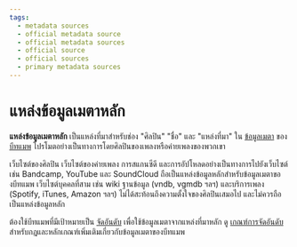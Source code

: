 ```yaml
---
tags:
  - metadata sources
  - official metadata source
  - official metadata sources
  - official source
  - official sources
  - primary metadata sources
---
```


# แหล่งข้อมูลเมตาหลัก

**แหล่งข้อมูลเมตาหลัก** เป็นแหล่งที่มาสำหรับช่อง "ศิลปิน" "ชื่อ" และ "แหล่งที่มา" ใน [ข้อมูลเมตา](/wiki/Client/Beatmap_editor/Song_setup#song-and-map-metadata) ของ [บีทแมพ](/wiki/Beatmap) โปรโมตอย่างเป็นทางการโดยศิลปินของเพลงหรือค่ายเพลงของพวกเขา

เว็บไซต์ของศิลปิน เว็บไซต์ของค่ายเพลง การสแกนซีดี และการอัปโหลดอย่างเป็นทางการไปยังเว็บไซต์ เช่น Bandcamp, YouTube และ SoundCloud ถือเป็นแหล่งข้อมูลหลักสำหรับข้อมูลเมตาของบีทแมพ เว็บไซต์บุคคลที่สาม เช่น wiki ฐานข้อมูล (vndb, vgmdb ฯลฯ) และบริการเพลง (Spotify, iTunes, Amazon ฯลฯ) ไม่ได้สะท้อนถึงความตั้งใจของศิลปินเสมอไป และไม่ควรถือเป็นแหล่งข้อมูลหลัก

ต้องใช้บีทแมพที่มีเป้าหมายเป็น [จัดอันดับ](/wiki/Beatmap/Category#ranked) เพื่อใช้ข้อมูลเมตาจากแหล่งที่มาหลัก ดู [เกณฑ์การจัดอันดับ](/wiki/Ranking_criteria#metadata) สำหรับกฎและหลักเกณฑ์เพิ่มเติมเกี่ยวกับข้อมูลเมตาของบีทแมพ
